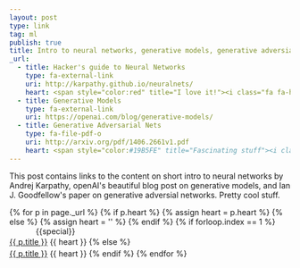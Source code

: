```yaml
---
layout: post
type: link
tag: ml
publish: true
title: Intro to neural networks, generative models, generative adversial nets
_url:
  - title: Hacker's guide to Neural Networks
    type: fa-external-link
    uri: http://karpathy.github.io/neuralnets/
    heart: <span style="color:red" title="I love it!"><i class="fa fa-heart" aria-hidden="true"></i></span>
  - title: Generative Models
    type: fa-external-link
    uri: https://openai.com/blog/generative-models/
  - title: Generative Adversarial Nets
    type: fa-file-pdf-o
    uri: http://arxiv.org/pdf/1406.2661v1.pdf
    heart: <span style="color:#19B5FE" title="Fascinating stuff"><i class="fa fa-bolt" aria-hidden="true"></i></span>
---
```

This post contains links to the content on short intro to neural networks by Andrej Karpathy, openAI's beautiful blog post on generative models, and Ian J. Goodfellow's paper on generative adversial networks. Pretty cool stuff.

{% for p in page._url %}
{% if p.heart %}
{% assign heart = p.heart %}
{% else %}
{% assign heart = '' %}
{% endif %}
{% if forloop.index == 1 %}
<span class="date" title="{{specialtitle}}" style="color:#{{specialcolor}}">&nbsp;&nbsp;&nbsp;&nbsp;&nbsp;&nbsp;&nbsp;&nbsp;&nbsp;&nbsp;&nbsp;</span> {{special}}<br/> <a href="{{ p.uri }}" target="_blank" style="line-height:1.5">{{ p.title }}</a> {{ heart }} <i class="fa {{ p.type }}" aria-hidden="true"></i>
{% else %}
<span class="date">&nbsp;&nbsp;&nbsp;&nbsp;&nbsp;&nbsp;&nbsp;&nbsp;&nbsp;&nbsp;&nbsp;</span> <br/> <a href="{{ p.uri }}" target="_blank" style="line-height:1.5">{{ p.title }}</a> {{ heart }} <i class="fa {{ p.type }}" aria-hidden="true"></i>
{% endif %}
{% endfor %}

